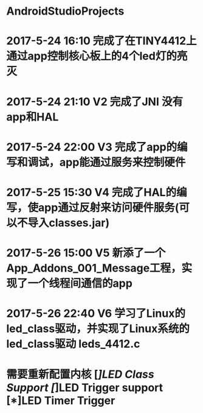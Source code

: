 # AndroidStudioProjects
#
# 2017-5-24  16:10      完成了在TINY4412上通过app控制核心板上的4个led灯的亮灭
#
# 2017-5-24  21:10  V2  完成了JNI 没有app和HAL
#
# 2017-5-24  22:00  V3  完成了app的编写和调试，app能通过服务来控制硬件
#
# 2017-5-25  15:30  V4  完成了HAL的编写，使app通过反射来访问硬件服务(可以不导入classes.jar)
#
# 2017-5-26  15:00  V5  新添了一个App_Addons_001_Message工程，实现了一个线程间通信的app
#
# 2017-5-26  22:40  V6  学习了Linux的led_class驱动，并实现了Linux系统的led_class驱动 leds_4412.c
#			   需要重新配置内核  [*]LED Class Support  [*]LED Trigger support [*]LED Timer Trigger
#			
